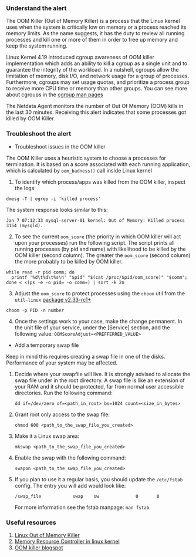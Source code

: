 ### Understand the alert

The OOM Killer (Out of Memory Killer) is a process that the Linux kernel uses when the system is critically low on memory or a process reached its memory limits. As the name suggests, it has the duty to review all running processes and kill one or more of them in order to free up memory and keep the system running.

Linux Kernel 4.19 introduced cgroup awareness of OOM killer implementation which adds an ability to kill a cgroup as a single unit and to guarantee the integrity of the workload. In a nutshell, cgroups allow the limitation of memory, disk I/O, and network usage for a group of processes. Furthermore, cgroups may set usage quotas, and prioritize a process group to receive more CPU time or memory than other groups. You can see more about cgroups in
the [cgroup man pages](https://man7.org/linux/man-pages/man7/cgroups.7.html)

The Netdata Agent monitors the number of Out Of Memory (OOM) kills in the last 30 minutes. Receiving this alert indicates that some processes got killed by OOM Killer.

### Troubleshoot the alert

- Troubleshoot issues in the OOM killer

The OOM Killer uses a heuristic system to choose a processes for termination. It is based on a score associated with each running application, which is calculated by `oom_badness()` call inside Linux kernel
  
1. To identify which process/apps was killed from the OOM killer, inspect the logs:

```
dmesg -T | egrep -i 'killed process'
```
The system response looks similar to this: 
```
Jan 7 07:12:33 mysql-server-01 kernel: Out of Memory: Killed process 3154 (mysqld).
```

2. To see the current `oom_score` (the priority in which OOM killer will act upon your processes) run the following script.
The script prints all running processes (by pid and name) with likelihood to be killed by the OOM killer (second column). 
The greater the `oom_score` (second column) the more probably to be killed by OOM killer.

```
while read -r pid comm; do  
  printf '%d\t%d\t%s\n' "$pid" "$(cat /proc/$pid/oom_score)" "$comm"; 
done < <(ps -e -o pid= -o comm=) | sort -k 2n
```

3. Adjust the `oom_score` to protect processes using the `choom` util from
the `util-linux` [package v2.33-rc1+](https://github.com/util-linux/util-linux/commit/8fa223daba1963c34cc828075ce6773ff01fafe3)

```
choom -p PID -n number
```

4. Once the settings work to your case, make the change permanent. In the unit file of your service, under the [Service] section, add the following value: `OOMScoreAdjust=<PREFFERRED_VALUE>`

- Add a temporary swap file</summary>

Keep in mind this requires creating a swap file in one of the disks. Performance of your system may be affected.

1. Decide where your swapfile will live. It is strongly advised to allocate the swap file under in
   the root directory. A swap file is like an extension of your RAM and it should be protected, far
   from normal user accessible directories. Run the following command:

   ```
   dd if=/dev/zero of=<path_in_root> bs=1024 count=<size_in_bytes>
   ```

2. Grant root only access to the swap file:

   ```
   chmod 600 <path_to_the_swap_file_you_created>
   ```

3. Make it a Linux swap area:

   ```
   mkswap <path_to_the_swap_file_you_created>
   ```

4. Enable the swap with the following command:

   ```
   swapon <path_to_the_swap_file_you_created>
   ```

5. If you plan to use it a regular basis, you should update the `/etc/fstab` config. The entry you
   will add would look like:

   ```
   /swap_file            swap    sw              0       0
   ```

   For more information see the fstab manpage: `man fstab`.


### Useful resources

1. [Linux Out of Memory Killer](https://neo4j.com/developer/kb/linux-out-of-memory-killer/)
2. [Memory Resource Controller in linux kernel](https://docs.kernel.org/admin-guide/cgroup-v1/memory.html?highlight=oom)
3. [OOM killer blogspot](https://www.psce.com/en/blog/2012/05/31/mysql-oom-killer-and-everything-related/)
